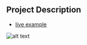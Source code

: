 ## Project Description

- [live example](https://learning-zone.github.io/website-templates/gila/)

![alt text](https://github.com/learning-zone/Website-Templates/blob/master/assets/gila.png "gila")
